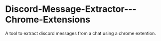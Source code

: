 # Discord-Message-Extractor---Chrome-Extensions
A tool to extract discord messages from a chat using a chrome extention.
